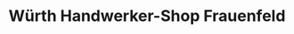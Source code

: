 ---
title: "Würth Handwerker-Shop Frauenfeld"
url: /frauenfeld/wuerth-handwerker-shop-frauenfeld/
shop: Eisenwaren
---
